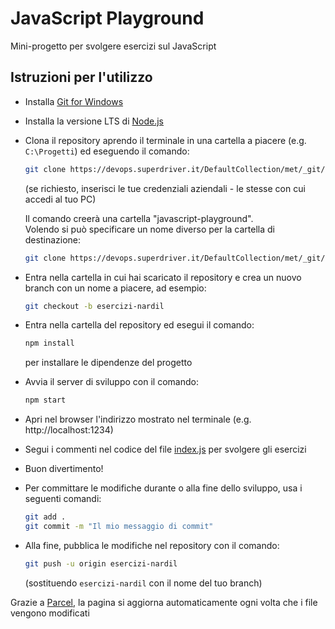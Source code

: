 # JavaScript Playground

Mini-progetto per svolgere esercizi sul JavaScript

## Istruzioni per l'utilizzo

- Installa [Git for Windows](https://git-scm.com/download/win)

- Installa la versione LTS di [Node.js](https://nodejs.org/)

- Clona il repository aprendo il terminale in una cartella a piacere (e.g. `C:\Progetti`) ed eseguendo il comando:
  
  ```sh
  git clone https://devops.superdriver.it/DefaultCollection/met/_git/javascript-playground
  ```
  
  (se richiesto, inserisci le tue credenziali aziendali - le stesse con cui accedi al tuo PC)

  Il comando creerà una cartella "javascript-playground".<br>
  Volendo si può specificare un nome diverso per la cartella di destinazione:
  
  ```sh
  git clone https://devops.superdriver.it/DefaultCollection/met/_git/javascript-playground NomeDellaCartella
  ```

- Entra nella cartella in cui hai scaricato il repository e crea un nuovo branch con un nome a piacere, ad esempio:
  
  ```sh
  git checkout -b esercizi-nardil
  ```

- Entra nella cartella del repository ed esegui il comando:

  ```sh
  npm install
  ```

  per installare le dipendenze del progetto

- Avvia il server di sviluppo con il comando:

  ```sh
  npm start
  ```

- Apri nel browser l'indirizzo mostrato nel terminale (e.g. http://localhost:1234)

- Segui i commenti nel codice del file [index.js](./index.js) per svolgere gli esercizi

- Buon divertimento!

- Per committare le modifiche durante o alla fine dello sviluppo, usa i seguenti comandi:

  ```sh
  git add .
  git commit -m "Il mio messaggio di commit"
  ```
  
- Alla fine, pubblica le modifiche nel repository con il comando:

  ```sh
  git push -u origin esercizi-nardil
  ```

  (sostituendo `esercizi-nardil` con il nome del tuo branch)

Grazie a [Parcel](https://parceljs.org/), la pagina si aggiorna automaticamente ogni volta che i file vengono modificati
